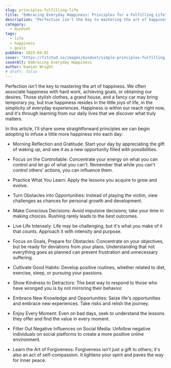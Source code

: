 ```yaml
---
slug: principles-fulfilling-life
title: "Embracing Everyday Happiness: Principles for a Fulfilling Life"
description: "Perfection isn't the key to mastering the art of happiness. We often associate happiness with hard work, achieving goals, or obtaining our desires."
category:
  - mindset
tags:
  - life
  - happiness
  - goals
pubDate: 2023-04-01
cover: "https://fitstud.io/images/mindset/simple-principles-fulfilling-life.webp"
coverAlt: Embracing Everyday Happiness
author: Damien Wright
# draft: false
---
```


Perfection isn't the key to mastering the art of happiness. We often associate happiness with hard work, achieving goals, or obtaining our desires. Those stylish clothes, a grand house, and a fancy car may bring temporary joy, but true happiness resides in the little joys of life, in the simplicity of everyday experiences. Happiness is within our reach right now, and it's through learning from our daily lives that we discover what truly matters.

In this article, I'll share some straightforward principles we can begin adopting to infuse a little more happiness into each day:

- Morning Reflection and Gratitude: 
Start your day by appreciating the gift of waking up, and see it as a new opportunity filled with possibilities.

- Focus on the Controllable: 
Concentrate your energy on what you can control and let go of what you can't. Remember that while you can't control others' actions, you can influence them.

- Practice What You Learn: 
Apply the lessons you acquire to grow and evolve.

- Turn Obstacles into Opportunities: 
Instead of playing the victim, view challenges as chances for personal growth and development.

- Make Conscious Decisions: 
Avoid impulsive decisions; take your time in making choices. Rushing rarely leads to the best outcomes.

- Live Life Intensely: 
Life may be challenging, but it's what you make of it that counts. Approach it with intensity and purpose.

- Focus on Goals, Prepare for Obstacles: 
Concentrate on your objectives, but be ready for deviations from your plans. Understanding that not everything goes as planned can prevent frustration and unnecessary suffering.

- Cultivate Good Habits: 
Develop positive routines, whether related to diet, exercise, sleep, or pursuing your passions.

- Show Kindness to Detractors: 
The best way to respond to those who have wronged you is by not mirroring their behavior.

- Embrace New Knowledge and Opportunities: 
Seize life's opportunities and embrace new experiences. Take risks and relish the journey.

- Enjoy Every Moment: 
Even on bad days, seek to understand the lessons they offer and find the value in every moment.

- Filter Out Negative Influences on Social Media: 
Unfollow negative individuals on social platforms to create a more positive online environment.

- Learn the Art of Forgiveness: 
Forgiveness isn't just a gift to others; it's also an act of self-compassion. It lightens your spirit and paves the way for inner peace.